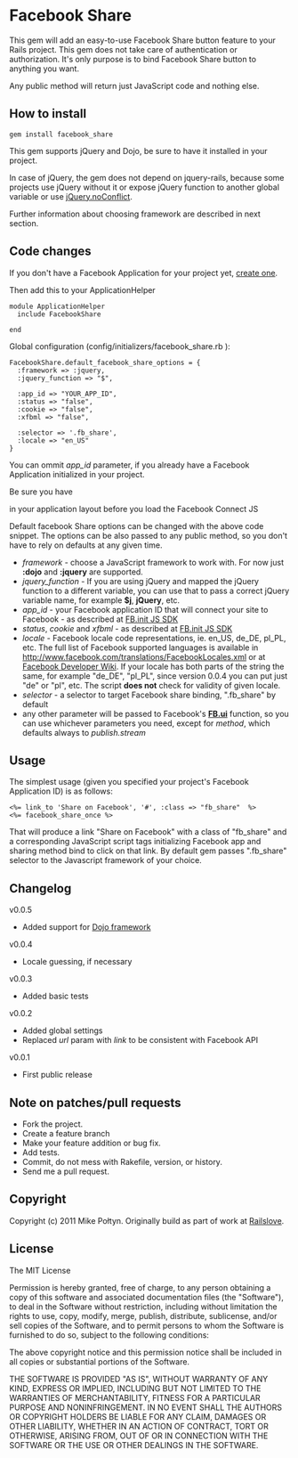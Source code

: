 # Facebook Share

This gem will add an easy-to-use Facebook Share button feature to your Rails project. This gem does not take care of authentication or authorization. It's only purpose is to bind Facebook Share button to anything you want.

Any public method will return just JavaScript code and nothing else.

## How to install

    gem install facebook_share

This gem supports jQuery and Dojo, be sure to have it installed in your project.

In case of jQuery, the gem does not depend on jquery-rails, because some projects use jQuery without it or expose jQuery function to another global variable or use [jQuery.noConflict](http://api.jquery.com/jQuery.noConflict).

Further information about choosing framework are described in next section.

## Code changes

If you don't have a Facebook Application for your project yet, [create one](http://www.facebook.com/developers/createapp.php).

Then add this to your ApplicationHelper

    module ApplicationHelper
      include FacebookShare
      
    end

Global configuration (config/initializers/facebook_share.rb ): 

    FacebookShare.default_facebook_share_options = {
      :framework => :jquery,
      :jquery_function => "$",

      :app_id => "YOUR_APP_ID",
      :status => "false",
      :cookie => "false",
      :xfbml => "false",

      :selector => '.fb_share',
      :locale => "en_US"
    }

You can ommit *app_id* parameter, if you already have a Facebook Application initialized in your project.

Be sure you have <div id="fb-root"></div> in your application layout before you load the Facebook Connect JS

Default facebook Share options can be changed with the above code snippet. The options can be also passed to any public method, so you don't have to rely on defaults at any given time.

* *framework* - choose a JavaScript framework to work with. For now just **:dojo** and **:jquery** are supported.
* *jquery_function* - If you are using jQuery and mapped the jQuery function to a different variable, you can use that to pass a correct jQuery variable name, for example **$j**, **jQuery**, etc.
* *app_id* - your Facebook application ID that will connect your site to Facebook - as described at [FB.init JS SDK](http://developers.facebook.com/docs/reference/javascript/fb.init/)
* *status*, *cookie* and *xfbml* - as described at [FB.init JS SDK](http://developers.facebook.com/docs/reference/javascript/fb.init/)
* *locale* - Facebook locale code representations, ie. en_US, de_DE, pl_PL, etc. The full list of Facebook supported languages is available in http://www.facebook.com/translations/FacebookLocales.xml or at [Facebook Developer Wiki](http://fbdevwiki.com/wiki/Locales). If your locale has both parts of the string the same, for example "de_DE", "pl_PL", since version 0.0.4 you can put just "de" or "pl", etc. The script **does not** check for validity of given locale.
* *selector* - a selector to target Facebook share binding, ".fb_share" by default
* any other parameter will be passed to Facebook's **[FB.ui](http://developers.facebook.com/docs/reference/javascript/fb.ui/)** function, so you can use whichever parameters you need, except for *method*, which defaults always to *publish.stream*

## Usage

The simplest usage (given you specified your project's Facebook Application ID) is as follows:

    <%= link_to 'Share on Facebook', '#', :class => "fb_share"  %>
    <%= facebook_share_once %>

That will produce a link "Share on Facebook" with a class of "fb_share" and a corresponding JavaScript script tags initializing Facebook app and sharing method bind to click on that link. By default gem passes ".fb_share" selector to the Javascript framework of your choice.

## Changelog

v0.0.5

* Added support for [Dojo framework](http://dojotoolkit.org/)

v0.0.4

* Locale guessing, if necessary

v0.0.3

* Added basic tests

v0.0.2

* Added global settings
* Replaced *url* param with *link* to be consistent with Facebook API

v0.0.1

* First public release

## Note on patches/pull requests

* Fork the project.
* Create a feature branch
* Make your feature addition or bug fix.
* Add tests.
* Commit, do not mess with Rakefile, version, or history.
* Send me a pull request.

## Copyright

Copyright (c) 2011 Mike Połtyn. Originally build as part of work at [Railslove](http://railslove.com).

## License

The MIT License

Permission is hereby granted, free of charge, to any person obtaining a copy
of this software and associated documentation files (the "Software"), to deal
in the Software without restriction, including without limitation the rights
to use, copy, modify, merge, publish, distribute, sublicense, and/or sell
copies of the Software, and to permit persons to whom the Software is
furnished to do so, subject to the following conditions:

The above copyright notice and this permission notice shall be included in
all copies or substantial portions of the Software.

THE SOFTWARE IS PROVIDED "AS IS", WITHOUT WARRANTY OF ANY KIND, EXPRESS OR
IMPLIED, INCLUDING BUT NOT LIMITED TO THE WARRANTIES OF MERCHANTABILITY,
FITNESS FOR A PARTICULAR PURPOSE AND NONINFRINGEMENT. IN NO EVENT SHALL THE
AUTHORS OR COPYRIGHT HOLDERS BE LIABLE FOR ANY CLAIM, DAMAGES OR OTHER
LIABILITY, WHETHER IN AN ACTION OF CONTRACT, TORT OR OTHERWISE, ARISING FROM,
OUT OF OR IN CONNECTION WITH THE SOFTWARE OR THE USE OR OTHER DEALINGS IN
THE SOFTWARE.
